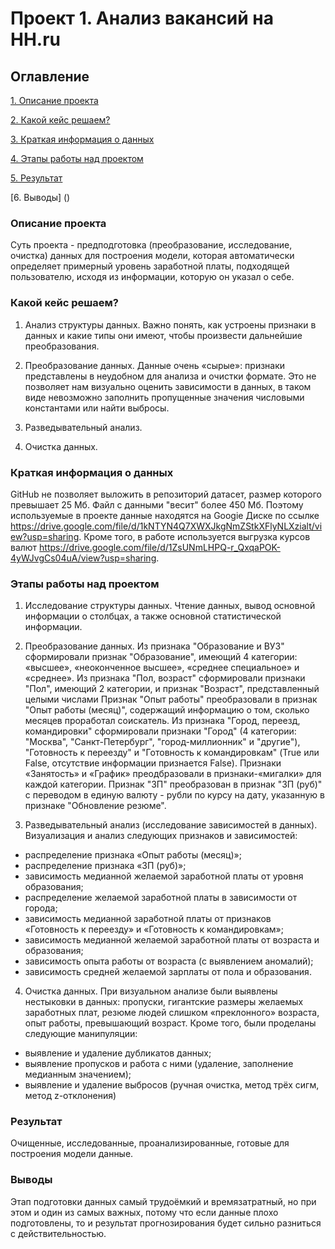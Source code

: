 # Проект 1. Анализ вакансий на HH.ru

## Оглавление
[1. Описание проекта]()

[2. Какой кейс решаем?]()

[3. Краткая информация о данных]()

[4. Этапы работы над проектом]()

[5. Результат]()

[6. Выводы] ()

### Описание проекта
Суть проекта - предподготовка (преобразование, исследование, очистка) данных для построения модели, которая автоматически определяет примерный уровень заработной платы, подходящей пользователю, исходя из информации, которую он указал о себе.

### Какой кейс решаем?

1. Анализ структуры данных.
Важно понять, как устроены признаки в данных и какие типы они имеют, чтобы произвести дальнейшие преобразования.

2. Преобразование данных.
Данные очень «сырые»: признаки представлены в неудобном для анализа и очистки формате. Это не позволяет нам визуально оценить зависимости в данных, в таком виде невозможно заполнить пропущенные значения числовыми константами или найти выбросы.

3. Разведывательный анализ.
4. Очистка данных.

### Краткая информация о данных

GitHub не позволяет выложить в репозиторий датасет, размер которого превышает 25 Мб. Файл с данными "весит" более 450 Мб. Поэтому используемые в проекте данные находятся на Googie Диске по ссылке https://drive.google.com/file/d/1kNTYN4Q7XWXJkgNmZStkXFlyNLXzialt/view?usp=sharing.
Кроме того, в работе используется выгрузка курсов валют https://drive.google.com/file/d/1ZsUNmLHPQ-r_QxqaPOK-4yWJvgCs04uA/view?usp=sharing.

### Этапы работы над проектом

1. Исследование структуры данных. 
Чтение данных, вывод основной информации о столбцах, а также основной статистической информации.

2. Преобразование данных.
Из признака "Образование и ВУЗ" сформировали признак "Образование", имеющий 4 категории: «высшее», «неоконченное высшее», «среднее специальное» и «среднее».
Из признака "Пол, возраст" сформировали признаки "Пол", имеющий 2 категории, и признак "Возраст", представленный целыми числами
Признак "Опыт работы" преобразовали в признак "Опыт работы (месяц)", содержащий информацию о том, сколько месяцев проработал соискатель.
Из признака "Город, переезд, командировки" сформировали признаки "Город" (4 категории: "Москва", "Санкт-Петербург", "город-миллионник" и "другие"), "Готовность к переезду" и "Готовность к командировкам" (True или False, отсутствие информации признается False).
Признаки «Занятость» и «График» преодбразовали в признаки-«мигалки» для каждой категории.
Признак "ЗП" преобразован в признак "ЗП (руб)" с переводом в единую валюту - рубли по курсу на дату, указанную в признаке "Обновление резюме".

3. Разведывательный анализ (исследование зависимостей в данных).
Визуализация и анализ следующих признаков и зависимостей:
* распределение признака «Опыт работы (месяц)»;
* распределение признака «ЗП (руб)»;
* зависимость медианной желаемой заработной платы от уровня образования;
* распределение желаемой заработной платы в зависимости от города;
* зависимость медианной заработной платы от признаков «Готовность к переезду» и «Готовность к командировкам»;
* зависимость медианной желаемой заработной платы от возраста и образования;
* зависимость опыта работы от возраста (с выявлением аномалий);
* зависимость средней желаемой зарплаты от пола и образования.

4. Очистка данных.
При визуальном анализе были выявлены нестыковки в данных: пропуски, гигантские размеры желаемых заработных плат, резюме людей слишком «преклонного» возраста, опыт работы, превышающий возраст. Кроме того, были проделаны следующие манипуляции:
* выявление и удаление дубликатов данных;
* выявление пропусков и работа с ними (удаление, заполнение медианным значением);
* выявление и удаление выбросов (ручная очистка, метод трёх сигм, метод z-отклонения)

### Результат

Очищенные, исследованные, проанализированные, готовые для построения модели данные.

### Выводы

Этап подготовки данных самый трудоёмкий и времязатратный, но при этом и один из самых важных, потому что если данные плохо подготовлены, то и результат прогнозирования будет сильно разниться с действительностью.
